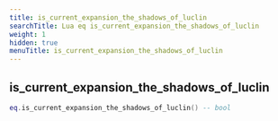```yaml
---
title: is_current_expansion_the_shadows_of_luclin
searchTitle: Lua eq is_current_expansion_the_shadows_of_luclin
weight: 1
hidden: true
menuTitle: is_current_expansion_the_shadows_of_luclin
---
```

## is_current_expansion_the_shadows_of_luclin
```lua
eq.is_current_expansion_the_shadows_of_luclin() -- bool
```